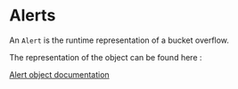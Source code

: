 # Alerts

An `Alert` is the runtime representation of a bucket overflow.

The representation of the object can be found here : 

[Alert object documentation](https://pkg.go.dev/github.com/crowdsecurity/crowdsec/pkg/models#Alert)


